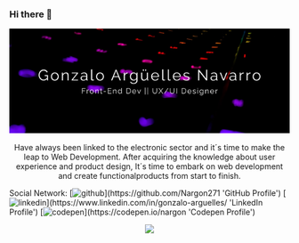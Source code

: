 ### Hi there 👋
<p align="center"> <img src="https://github.com/Nargon271/Nargon271/blob/main/Frame%201.png"/> </p>
<p align="center"> Have always been linked to the electronic sector and it´s time to make the leap to Web Development. After acquiring the knowledge about user experience and product design, It´s time to embark on web development and create functionalproducts from start to finish. </p>
Social Network:
[<img src='https://simpleicons.org/icons/github.svg' alt='github' height='30'>](https://github.com/Nargon271 'GitHub Profile')
[<img src='https://simpleicons.org/icons/linkedin.svg' alt='linkedin' height='30'>](https://www.linkedin.com/in/gonzalo-arguelles/ 'LinkedIn Profile')
[<img src='https://simpleicons.org/icons/codepen.svg' alt='codepen' height='30'>](https://codepen.io/nargon 'Codepen Profile')  

<p align="center"> <img src="https://github-readme-stats.vercel.app/api?username=Nargon271&show_icons=true&theme=radical"/> </p>
